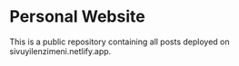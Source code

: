 # Personal Website

This is a public repository containing all posts deployed on sivuyilenzimeni.netlify.app. 
